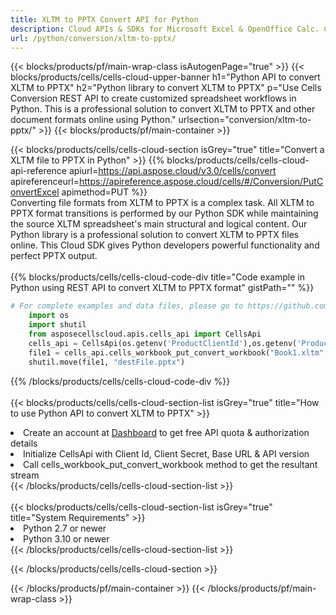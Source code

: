 ```yaml
---
title: XLTM to PPTX Convert API for Python 
description: Cloud APIs & SDKs for Microsoft Excel & OpenOffice Calc. Convert spreadsheet to other format file. 
url: /python/conversion/xltm-to-pptx/
---
```



{{< blocks/products/pf/main-wrap-class isAutogenPage="true" >}}
{{< blocks/products/cells/cells-cloud-upper-banner h1="Python API to convert XLTM to PPTX" h2="Python library to convert XLTM to PPTX" p="Use Cells Conversion REST API to create customized spreadsheet workflows in Python. This is a professional solution to convert XLTM to PPTX and other document formats online using Python." urlsection="conversion/xltm-to-pptx/" >}}
{{< blocks/products/pf/main-container >}}

{{< blocks/products/cells/cells-cloud-section isGrey="true"  title="Convert a XLTM file to PPTX in Python" >}}
{{% blocks/products/cells/cells-cloud-api-reference  apiurl=https://api.aspose.cloud/v3.0/cells/convert  apireferenceurl=https://apireference.aspose.cloud/cells/#/Conversion/PutConvertExcel  apimethod=PUT %}}
<br/>
Converting file formats from XLTM to PPTX is a complex task. All XLTM to PPTX format transitions is performed by our Python SDK while maintaining the source XLTM spreadsheet's main structural and logical content. Our Python library is a professional solution to convert XLTM to PPTX files online. This Cloud SDK gives Python developers powerful functionality and perfect PPTX output.
<br/>
<br/>
{{% blocks/products/cells/cells-cloud-code-div title="Code example in Python using REST API to convert XLTM to PPTX format" gistPath="" %}}
 
```python
# For complete examples and data files, please go to https://github.com/aspose-cells-cloud/aspose-cells-cloud-python/
    import os
    import shutil
    from asposecellscloud.apis.cells_api import CellsApi
    cells_api = CellsApi(os.getenv('ProductClientId'),os.getenv('ProductClientSecret'))
    file1 = cells_api.cells_workbook_put_convert_workbook("Book1.xltm",format="pptx")
    shutil.move(file1, "destFile.pptx")     
```
 
{{% /blocks/products/cells/cells-cloud-code-div  %}}
<br/>
<br/>
{{< blocks/products/cells/cells-cloud-section-list isGrey="true"  title="How to use Python API to convert  XLTM to PPTX" >}}
<li>Create an account at <a href="https://dashboard.aspose.cloud/">Dashboard</a> to get free API quota & authorization details</li>
<li>Initialize CellsApi with Client Id, Client Secret, Base URL & API version</li>
<li>Call cells_workbook_put_convert_workbook method to get the resultant stream</li>
{{< /blocks/products/cells/cells-cloud-section-list >}}
<br/>
<br/>
{{< blocks/products/cells/cells-cloud-section-list isGrey="true"  title="System Requirements" >}}
<li>Python 2.7 or newer</li>
<li>Python 3.10 or newer</li>
{{< /blocks/products/cells/cells-cloud-section-list >}}

{{< /blocks/products/cells/cells-cloud-section >}}

{{< /blocks/products/pf/main-container >}}
{{< /blocks/products/pf/main-wrap-class >}}
